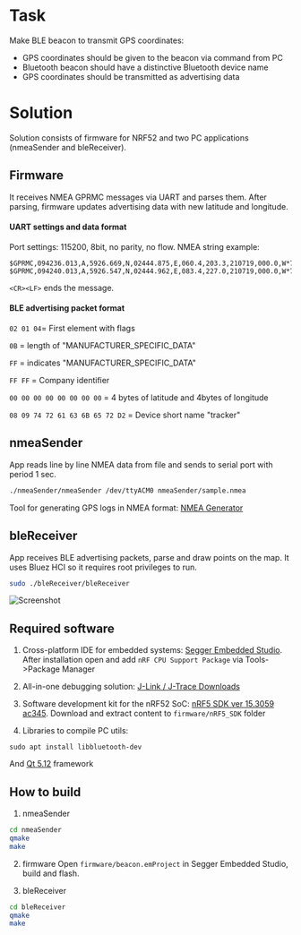 # Task

Make BLE beacon to transmit GPS coordinates:
- GPS coordinates should be given to the beacon via command from PC
- Bluetooth beacon should have a distinctive Bluetooth device name
- GPS coordinates should be transmitted as advertising data


# Solution

Solution consists of firmware for NRF52 and two PC applications (nmeaSender and bleReceiver).

## Firmware
It receives NMEA GPRMC messages via UART and parses them. After parsing, firmware updates advertising data with new latitude and longitude.

#### UART settings and data format
Port settings: 115200, 8bit, no parity, no flow.
NMEA string example:
```
$GPRMC,094236.013,A,5926.669,N,02444.875,E,060.4,203.3,210719,000.0,W*73
$GPRMC,094240.013,A,5926.547,N,02444.962,E,083.4,227.0,210719,000.0,W*72
```
```<CR><LF>``` ends the message.

#### BLE advertising packet format
```02 01 04```= First element with flags

 ```0B``` = length of "MANUFACTURER_SPECIFIC_DATA"

```FF``` = indicates "MANUFACTURER_SPECIFIC_DATA"

```FF FF``` = Company identifier

```00 00 00 00 00 00 00 00``` = 4 bytes of latitude and 4bytes of longitude

```08 09 74 72 61 63 6B 65 72 D2``` = Device short name "tracker"


## nmeaSender
App reads line by line NMEA data from file and sends to serial port with period 1 sec.
~~~sh
./nmeaSender/nmeaSender /dev/ttyACM0 nmeaSender/sample.nmea
~~~
Tool for generating GPS logs in NMEA format: [NMEA Generator](https://nmeagen.org/)

## bleReceiver
App receives BLE advertising packets, parse and draw points on the map. It uses Bluez HCI so it requires root privileges to run. 
~~~sh
sudo ./bleReceiver/bleReceiver 
~~~
![Screenshot](https://github.com/zaporozhets/gps-beacon/raw/master/bleReceiver.png)



## Required software
1. Cross-platform IDE for embedded systems: [Segger Embedded Studio](
https://www.segger.com/downloads/embedded-studio). After installation open and add ```nRF CPU Support Package``` via Tools->Package Manager
	
2. All-in-one debugging solution: [J-Link / J-Trace Downloads](
https://www.segger.com/downloads/jlink#J-LinkSoftwareAndDocumentationPack) 

3. Software development kit for the nRF52 SoC: [nRF5 SDK ver 15.3059 ac345](
https://www.nordicsemi.com/-/media/Software-and-other-downloads/SDKs/nRF5/Binaries/nRF5SDK153059ac345.zip). Download and extract content to ```firmware/nRF5_SDK``` folder

4. Libraries to compile PC utils:
```
sudo apt install libbluetooth-dev 
```
And [Qt 5.12](https://www.qt.io/download) framework


## How to build

1. nmeaSender

~~~sh
cd nmeaSender
qmake
make
~~~


2. firmware
Open ```firmware/beacon.emProject``` in Segger Embedded Studio, build and flash.


3. bleReceiver
~~~sh
cd bleReceiver
qmake
make
~~~

